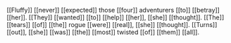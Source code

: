 [[Fluffy]] [[never]] [[expected]] those [[four]] adventurers [[to]] [[betray]] [[her]]. [[They]] [[wanted]] [[to]] [[help]] [[her]], [[she]] [[thought]]. [[The]] [[tears]] [[of]] [[the]] rogue [[were]] [[real]], [[she]] [[thought]]. [[Turns]] [[out]], [[she]] [[was]] [[the]] [[most]] twisted [[of]] [[them]] [[all]].